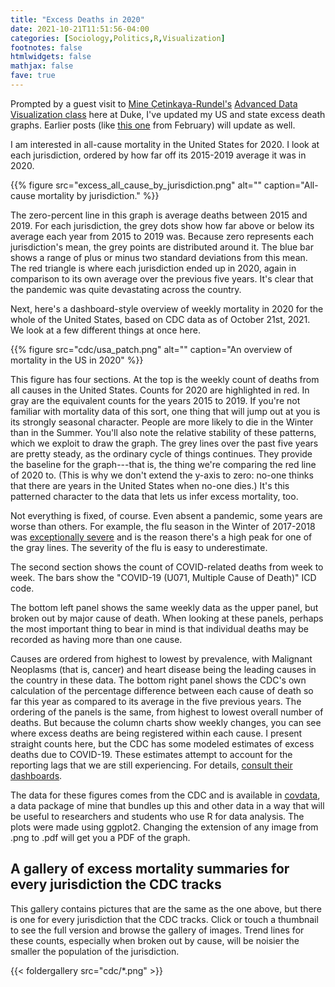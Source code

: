 ```yaml
---
title: "Excess Deaths in 2020"
date: 2021-10-21T11:51:56-04:00
categories: [Sociology,Politics,R,Visualization]
footnotes: false
htmlwidgets: false
mathjax: false
fave: true
---
```



Prompted by a guest visit to [Mine Çetinkaya-Rundel's](https://mine-cr.com) [Advanced Data Visualization class](http://vizdata.org/) here at Duke, I've updated my US and state excess death graphs. Earlier posts (like [this one](https://kieranhealy.org/blog/archives/2021/02/24/excess-deaths-february-update/) from February) will update as well. 

I am interested in all-cause mortality in the United States for 2020. I look at each jurisdiction, ordered by how far off its 2015-2019 average it was in 2020. 

{{% figure src="excess_all_cause_by_jurisdiction.png" alt="" caption="All-cause mortality by jurisdiction." %}}

The zero-percent line in this graph is average deaths between 2015 and 2019. For each jurisdiction, the grey dots show how far above or below its average each year from 2015 to 2019 was. Because zero represents each jurisdiction's mean, the grey points are distributed around it. The blue bar shows a range of plus or minus two standard deviations from this mean. The red triangle is where each jurisdiction ended up in 2020, again in comparison to its own average over the previous five years. It's clear that the pandemic was quite devastating across the country. 

Next, here's a dashboard-style overview of weekly mortality in 2020 for the whole of the United States, based on CDC data as of October 21st, 2021. We look at a few different things at once here.

{{% figure src="cdc/usa_patch.png" alt="" caption="An overview of mortality in the US in 2020" %}}

This figure has four sections. At the top is the weekly count of deaths from all causes in the United States. Counts for 2020 are highlighted in red. In gray are the equivalent counts for the years 2015 to 2019. If you're not familiar with mortality data of this sort, one thing that will jump out at you is its strongly seasonal character. People are more likely to die in the Winter than in the Summer. You'll also note the relative stability of these patterns, which we exploit to draw the graph. The grey lines over the past five years are pretty steady, as the ordinary cycle of things continues. They provide the baseline for the graph---that is, the thing we're comparing the red line of 2020 to. (This is why we don't extend the y-axis to zero: no-one thinks that there are years in the United States when no-one dies.) It's this patterned character to the data that lets us infer excess mortality, too. 

Not everything is fixed, of course. Even absent a pandemic, some years are worse than others. For example, the flu season in the Winter of 2017-2018 was [exceptionally severe](https://www.cdc.gov/flu/about/burden-averted/2017-2018.htm) and is the reason there's a high peak for one of the gray lines. The severity of the flu is easy to underestimate. 

The second section shows the count of COVID-related deaths from week to week. The bars show the "COVID-19 (U071, Multiple Cause of Death)" ICD code. 

The bottom left panel shows the same weekly data as the upper panel, but broken out by major cause of death. When looking at these panels, perhaps the most important thing to bear in mind is that individual deaths may be recorded as having more than one cause.

Causes are ordered from highest to lowest by prevalence, with Malignant Neoplasms (that is, cancer) and heart disease being the leading causes in the country in these data. The bottom right panel shows the CDC's own calculation of the percentage difference between each cause of death so far this year as compared to its average in the five previous years. The ordering of the panels is the same, from highest to lowest overall number of deaths. But because the column charts show weekly changes, you can see where excess deaths are being registered within each cause. I present straight counts here, but the CDC has some modeled estimates of excess deaths due to COVID-19. These estimates attempt to account for the reporting lags that we are still experiencing. For details, [consult their dashboards](https://www.cdc.gov/nchs/nvss/vsrr/covid19/excess_deaths.htm).

The data for these figures comes from the CDC and is available in [covdata](https://kjhealy.github.io/covdata/), a data package of mine that bundles up this and other data in a way that will be useful to researchers and students who use R for data analysis. The plots were made using ggplot2. Changing the extension of any image from .png to .pdf will get you a PDF of the graph.

## A gallery of excess mortality summaries for every jurisdiction the CDC tracks

This gallery contains pictures that are the same as the one above, but there is one for every jurisdiction that the CDC tracks. Click or touch a thumbnail to see the full version and browse the gallery of images. Trend lines for these counts, especially when broken out by cause, will be noisier the smaller the population of the jurisdiction.

{{< foldergallery src="cdc/*.png" >}}

